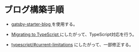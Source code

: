 # ブログ構築手順

- [gatsby-starter-blog
](https://www.gatsbyjs.com/starters/gatsbyjs/gatsby-starter-blog) を使用する。

- [Migrating to TypeScript
](https://www.gatsbyjs.com/docs/how-to/custom-configuration/typescript/#migrating-to-typescript) にしたがって、TypeScript対応を行う。

- [typescript/#current-limitations](https://www.gatsbyjs.com/docs/how-to/custom-configuration/typescript/#parcel-typescript-features) にしたがって、一部修正する。